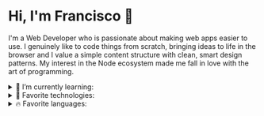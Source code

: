 # Hi, I'm Francisco 👋

I'm a Web Developer who is passionate about making web apps easier to use. I genuinely like to code things from scratch, bringing ideas to life in the browser and I value a simple content structure with clean, smart design patterns. My interest in the Node ecosystem made me fall in love with the art of programming.

<details>
 <summary>🔭 I’m currently learning:</summary>
    <ul>
        <li>- [x] React Query</li>
        <li>- [ ] Framer Motion</li>
        <li>- [ ] Data Structures</li>
        <li>- [x] Agile Development</li>
        <li>- [ ] Testing</li>
        <li>- [ ] CI/CD</li>
    </ul>
</details>

<details>
    <summary>🎃 Favorite technologies:</summary>
    <h3>Frontend</h3>
    <p>React</p>
    <ul>
        <li>Context API</li>
        <li>Redux</li>
        <li>React Query</li>
        <li>Zustand</li>
    </ul>
    <p>Vue</p>
    <ul>
        <li>Vuex</li>
        <li>Nuxt</li>
        <li>Composition API</li>
    </ul>
    <p>Styling</p>
    <ul>
        <li>CSS3</li>
        <li>SCSS</li>
        <li>Styled Components</li>
        <li>Bootstrap</li>
        <li>Bulma</li>
        <li>Tailwind</li>
    </ul>
    <h3>Backend</h3>
    <p>Node</p>
    <ul>
        <li>Express</li>
        <li>Prisma</li>
        <li>Json Web Token</li>
    </ul>
    <p>Golang</p>
    <ul>
        <li>Fiber</li>
        <li>GORM</li>
        <li>Prisma</li>
        <li>Json Web Token</li>
    </ul>
    <h3>More</h3>
    <ul>
        <li>Git</li>
        <li>Docker</li>
        <li>Linux</li>
    </ul>
</details>

<details>
 <summary>🔥 Favorite languages:</summary>
    <ul>
        <li>JavaScript</li>
        <li>Golang</li>
    </ul>
</details>
